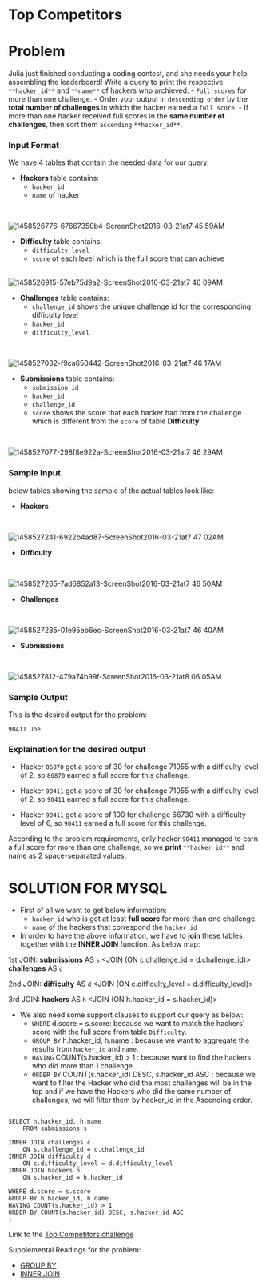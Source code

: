 # Top Competitors

# Problem

Julia just finished conducting a coding contest, and she needs your help assembling the leaderboard!
Write a query to print the respective `**hacker_id**` and `**name**` of hackers who archieved:
    - `Full scores` for more than one challenge.
    - Order your output in `descending order` by the **total number of challenges** in which the hacker earned a `full score`.
    - If more than one hacker received full scores in the **same number of challenges**, then sort them `ascending` `**hacker_id**`.
    
### Input Format

We have 4 tables that contain the needed data for our query.

- **Hackers** table contains: 
    * `hacker_id`
    * `name` of hacker
<br>

![1458526776-67667350b4-ScreenShot2016-03-21at7 45 59AM](https://user-images.githubusercontent.com/70767722/123672023-e64dd600-d80c-11eb-9275-62925e562232.png)
<br>

- **Difficulty** table contains:
    * `difficulty_level`
    * `score` of each level which is the full score that can achieve
    <br>
    
![1458526915-57eb75d9a2-ScreenShot2016-03-21at7 46 09AM](https://user-images.githubusercontent.com/70767722/123672039-e948c680-d80c-11eb-85df-6e0c8eba7c06.png)
<br>

- **Challenges** table contains:
    * `challenge_id` shows the unique challenge id for the corresponding difficulty level
    * `hacker_id`
    * `difficulty_level`
<br>

![1458527032-f9ca650442-ScreenShot2016-03-21at7 46 17AM](https://user-images.githubusercontent.com/70767722/123672051-ef3ea780-d80c-11eb-805a-15e591f5176c.png)
<br>

- **Submissions** table contains:
    * `submission_id` 
    * `hacker_id`
    * `challenge_id`
    * `score` shows the score that each hacker had from the challenge which is different from the `score` of table **Difficulty**
<br>

![1458527077-298f8e922a-ScreenShot2016-03-21at7 46 29AM](https://user-images.githubusercontent.com/70767722/123672075-f5348880-d80c-11eb-9630-282eb40c0743.png)
<br>

### Sample Input

below tables showing the sample of the actual tables look like:

- **Hackers**
<br>

![1458527241-6922b4ad87-ScreenShot2016-03-21at7 47 02AM](https://user-images.githubusercontent.com/70767722/123672100-fb2a6980-d80c-11eb-9783-88070c0388bb.png)
<br>
- **Difficulty** 
<br>

![1458527265-7ad6852a13-ScreenShot2016-03-21at7 46 50AM](https://user-images.githubusercontent.com/70767722/123672130-0087b400-d80d-11eb-8fc5-0afd0dfccaee.png)
<br>

- **Challenges** 
<br>

![1458527285-01e95eb6ec-ScreenShot2016-03-21at7 46 40AM](https://user-images.githubusercontent.com/70767722/123672157-067d9500-d80d-11eb-9dfb-c3eaf425f1e6.png)
<br>

- **Submissions**
<br>

![1458527812-479a74b99f-ScreenShot2016-03-21at8 06 05AM](https://user-images.githubusercontent.com/70767722/123672197-0f6e6680-d80d-11eb-9360-c61705b16a68.png)
<br>

### Sample Output

This is the desired output for the problem:

```
90411 Joe
```

### Explaination for the desired output

- Hacker `86870` got a score of 30 for challenge 71055 with a difficulty level of 2, so `86870` earned a full score for this challenge.

- Hacker `90411` got a score of 30 for challenge 71055 with a difficulty level of 2, so `90411` earned a full score for this challenge.

- Hacker `90411` got a score of 100 for challenge 66730 with a difficulty level of 6, so `90411` earned a full score for this challenge.

According to the problem requirements, only hacker `90411` managed to earn a full score for more than one challenge, so we **print** `**hacker_id**` and name as 2 space-separated values.

# SOLUTION FOR MYSQL

- First of all we want to get below information:
    * `hacker_id` who is got at least **full score** for more than one challenge.
    * `name` of the hackers that correspond the `hacker_id`
- In order to have the above information, we have to **join** these tables together with the **INNER JOIN** function. As below map:

1st JOIN:
**submissions** AS `s` <JOIN (ON c.challenge_id = d.challenge_id)>  **challenges** AS `c`

2nd JOIN:
**difficulty** AS `d` <JOIN (ON c.difficulty_level = d.difficulty_level)> 

3rd JOIN:
**hackers** AS `h` <JOIN (ON h.hacker_id = s.hacker_id)>

- We also need some support clauses to support our query as below:
    * `WHERE` d.score = s.score: because we want to match the hackers' score with the full score from table `Difficulty`.
    * `GROUP BY` h.hacker_id, h.name : because we want to aggregate the results from `hacker_id` and `name`. 
    * `HAVING` COUNT(s.hacker_id) > 1 : because want to find the hackers who did more than 1 challenge.
    * `ORDER BY` COUNT(s.hacker_id) DESC, s.hacker_id ASC : because we want to filter the Hacker who did the most challenges will be in the top and if we have the Hackers who did the same number of challenges, we will filter them by hacker_id in the Ascending order.
    
``` mysql

SELECT h.hacker_id, h.name
    FROM submissions s
    
INNER JOIN challenges c
    ON s.challenge_id = c.challenge_id
INNER JOIN difficulty d
    ON c.difficulty_level = d.difficulty_level
INNER JOIN hackers h
    ON s.hacker_id = h.hacker_id

WHERE d.score = s.score
GROUP BY h.hacker_id, h.name
HAVING COUNT(s.hacker_id) > 1
ORDER BY COUNT(s.hacker_id) DESC, s.hacker_id ASC 
;
```

Link to the [Top Competitors challenge](https://www.hackerrank.com/challenges/full-score/problem)

Supplemental Readings for the problem:
- [GROUP BY](https://www.datacamp.com/community/tutorials/group-by-having-clause-sql?utm_source=adwords_ppc&utm_campaignid=898687156&utm_adgroupid=48947256715&utm_device=c&utm_keyword=&utm_matchtype=b&utm_network=g&utm_adpostion=&utm_creative=332602034349&utm_targetid=aud-299261629574:dsa-429603003980&utm_loc_interest_ms=&utm_loc_physical_ms=9061009&gclid=Cj0KCQjw5uWGBhCTARIsAL70sLJtJ9VL1miWgP8kG6dNfJzXqqlgEOJzQDoK6oH2dvQMOlMXUJO2NbQaAjgFEALw_wcB)
- [INNER JOIN](https://www.sqlshack.com/learn-sql-inner-join-vs-left-join/)
